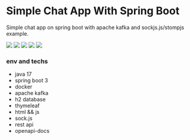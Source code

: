 # Simple Chat App With Spring Boot
Simple chat app on spring boot with apache kafka and sockjs.js/stompjs example.

![](https://img.shields.io/badge/Spring-informational?style=for-the-badge&logo=Spring&logoColor=greeen&color=white)
![](https://img.shields.io/badge/SpringBoot-informational?style=for-the-badge&logo=SpringBoot&logoColor=green&color=white)
![](https://img.shields.io/badge/Docker-informational?style=for-the-badge&logo=docker&logoColor=white&color=2496ED)
![](https://img.shields.io/badge/ApacheKafka-informational?style=for-the-badge&logo=ApacheKafka&logoColor=black&color=white)
![](https://img.shields.io/badge/IntellijIDEA-informational?style=for-the-badge&logo=IntellijIDEA&logoColor=white&color=black)

### env and techs

- java 17
- spring boot 3
- docker
- apache kafka
- h2 database
- thymeleaf
- html && js
- sock.js
- rest api
- openapi-docs
